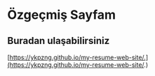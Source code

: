 # Özgeçmiş Sayfam

## Buradan ulaşabilirsiniz

[https://ykpzng.github.io/my-resume-web-site/.](https://ykpzng.github.io/my-resume-web-site/.)
